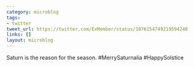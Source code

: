 ```yaml
---
category: microblog
tags:
- twitter
tweet_url: https://twitter.com/ExMember/status/1076154749219594240
links: []
layout: microblog
---
```

Saturn is the reason for the season. #MerrySaturnalia #HappySolstice
